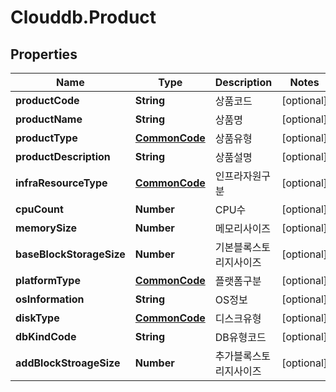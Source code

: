 # Clouddb.Product

## Properties
Name | Type | Description | Notes
------------ | ------------- | ------------- | -------------
**productCode** | **String** | 상품코드 | [optional] 
**productName** | **String** | 상품명 | [optional] 
**productType** | [**CommonCode**](CommonCode.md) | 상품유형 | [optional] 
**productDescription** | **String** | 상품설명 | [optional] 
**infraResourceType** | [**CommonCode**](CommonCode.md) | 인프라자원구분 | [optional] 
**cpuCount** | **Number** | CPU수 | [optional] 
**memorySize** | **Number** | 메모리사이즈 | [optional] 
**baseBlockStorageSize** | **Number** | 기본블록스토리지사이즈 | [optional] 
**platformType** | [**CommonCode**](CommonCode.md) | 플랫폼구분 | [optional] 
**osInformation** | **String** | OS정보 | [optional] 
**diskType** | [**CommonCode**](CommonCode.md) | 디스크유형 | [optional] 
**dbKindCode** | **String** | DB유형코드 | [optional] 
**addBlockStroageSize** | **Number** | 추가블록스토리지사이즈 | [optional] 


